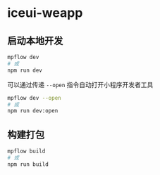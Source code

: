 # iceui-weapp

## 启动本地开发

```bash
mpflow dev
# 或
npm run dev
```

可以通过传递 `--open` 指令自动打开小程序开发者工具
```bash
mpflow dev --open
# 或
npm run dev:open
```

## 构建打包

```bash
mpflow build
# 或
npm run build
```
